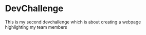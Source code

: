 # DevChallenge
This is my second devchallenge which is about creating a webpage highlighting my team members
